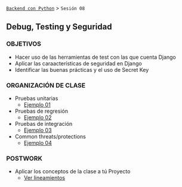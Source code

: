 [`Backend con Python`](../Readme.md) > `Sesión 08`
## Debug, Testing y Seguridad

### OBJETIVOS
- Hacer uso de las herramientas de test con las que cuenta Django
- Aplicar las caraacterísticas de seguridad en Django
- Identificar las buenas prácticas y el uso de Secret Key

### ORGANIZACIÓN DE CLASE

 - Pruebas unitarias
   - [Ejemplo 01](Ejemplo-01)
 - Pruebas de regresión
   - [Ejemplo 02](Ejemplo-02)
 - Pruebas de integración
   - [Ejemplo 03](Ejemplo-03)
 - Common threats/protections
   - [Ejemplo 04](Ejemplo-04)

### POSTWORK
 - Aplicar los conceptos de la clase a tú Proyecto
   - [Ver lineamientos](Postwork)

